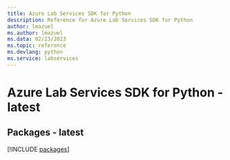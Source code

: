 ```yaml
---
title: Azure Lab Services SDK for Python
description: Reference for Azure Lab Services SDK for Python
author: lmazuel
ms.author: lmazuel
ms.data: 02/23/2023
ms.topic: reference
ms.devlang: python
ms.service: labservices
---
```

# Azure Lab Services SDK for Python - latest
## Packages - latest
[!INCLUDE [packages](lab-services-index.md)]